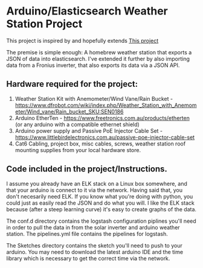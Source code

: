 # Arduino/Elasticsearch Weather Station Project

This project is inspired by and hopefully extends [This project](https://elastic.co/blog/arduino-based-home-weather-station-on-the-elastic-stack#sketch1) 

The premise is simple enough: A homebrew weather station that exports a JSON of data into elasticsearch. I've extended it further by also importing data from a Fronius inverter, that also exports its data via a JSON API.

## Hardware required for the project:
1. Weather Station Kit with Anemometer/Wind Vane/Rain Bucket - https://www.dfrobot.com/wiki/index.php/Weather_Station_with_Anemometer/Wind_vane/Rain_bucket_SKU:SEN0186
3. Arduino EtherTen - https://www.freetronics.com.au/products/etherten (or any arduino with a compatible ethernet shield)
4. Arduino power supply and Passive PoE Injector Cable Set - https://www.littlebirdelectronics.com.au/passive-poe-injector-cable-set
5. Cat6 Cabling, project box, misc cables, screws, weather station roof mounting supplies from your local hardware store.

## Code included in the project/Instructions.

I assume you already have an ELK stack on a Linux box somewhere, and that your arduino is connect to it via the network. Having said that, you don't necesarily need ELK. If you know what you're doing with python, you could just as easily read the JSON and do what you will. I like the ELK stack because (after a steep learning curve) it's easy to create graphs of the data.

The conf.d directory contains the logstash configuration piplines you'll need in order to pull the data in from the solar inverter and arduino weather station. The pipelines.yml file contains the pipelines for logstash.

The Sketches directory contains the sketch you'll need to push to your arduino. You may need to download the latest arduino IDE and the time library which is necessary to get the correct time via the network.